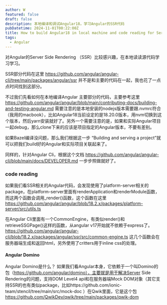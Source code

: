 ```yaml
---
author: W
featured: false
draft: false
description: 本地编译和调试Angular18，学习Angular的SSR代码
pubDatetime: 2024-11-01T00:22:00Z
title: How to build Angular18 in local machine and code reading for ServerSideRendering
tags:
  - Angular
---
```


对Angular的Server Side Rendering （SSR）比较感兴趣，在本地读读源代码学习学习。

SSR部分代码在这里 https://github.com/angular/angular-cli/tree/main/packages/angular/ssr 并不是和主要的代码在一起，我也花了一点点时间找到这部分。

不过我们先看如何在本地编译Angular 主要部分的代码，主要参考这里 https://github.com/angular/angular/blob/main/contributing-docs/building-and-testing-angular.md 需要注意的是本地安装的nodejs版本需要跟.nvmrc符合（我用的macbook），比如Angular18当前设定的是18.20.0版本，用nvm切换到这个版本，然后yarn安装就好了。另外一个需要注意的是，如果和实际Angular项目一起debug，那么clone下来的应该是项目指定的Angular版本，不要有差别。

如果Bazel编译没问题，那么我们根据这一步 “Building and serving a project”就可以把我们build好的Angular和实际项目关联起来了。

同样的，针对Angular Cli，根据这个文档 https://github.com/angular/angular-cli/blob/main/docs/DEVELOPER.md 一步步照做就好了。

### code reading

如果我们看SSR相关的Angular代码，会发现使用了platform-server相关的package，在platform-server里面有renderApplication和renderModule函数，而这两个函数会调用\_render()函数，这个函数在这里 https://github.com/angular/angular/blob/18.2.x/packages/platform-server/src/utils.ts

在Angular Cli里面有一个CommonEngine，有类似render()和retrieveSSGPage()这样的函数，从angular v17开始就不依赖于express了。https://github.com/angular/angular-cli/blob/18.2.x/packages/angular/ssr/src/common-engine.ts 这几个函数会在服务器端生成和返回html，另外使用了critters用于inline css的处理。

#### Angular Domino

Angular Domino是什么？ 如果我们看Angular本身，它依赖于一个叫Domino的包（https://github.com/angular/domino），主要就是用于解决Server Side Rendering的问题，支持DOM Level4 api和在服务器端Mock DOM对象（其它支持SSR的也有类似package，比如https://github.com/ionic-team/stencil/tree/main/src/mock-doc ）在Qwik里面，它是这个包 https://github.com/QwikDev/qwik/tree/main/packages/qwik-dom
